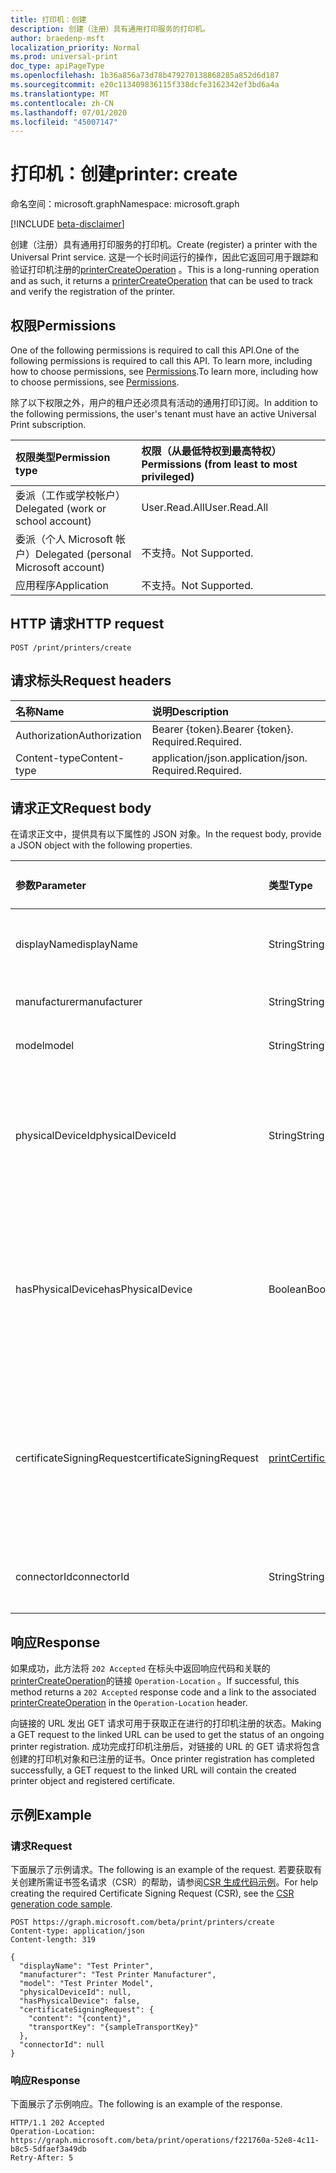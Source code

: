 ```yaml
---
title: 打印机：创建
description: 创建（注册）具有通用打印服务的打印机。
author: braedenp-msft
localization_priority: Normal
ms.prod: universal-print
doc_type: apiPageType
ms.openlocfilehash: 1b36a856a73d78b479270138868285a852d6d187
ms.sourcegitcommit: e20c113409836115f338dcfe3162342ef3bd6a4a
ms.translationtype: MT
ms.contentlocale: zh-CN
ms.lasthandoff: 07/01/2020
ms.locfileid: "45007147"
---
```

# <a name="printer-create"></a><span data-ttu-id="442a0-103">打印机：创建</span><span class="sxs-lookup"><span data-stu-id="442a0-103">printer: create</span></span>

<span data-ttu-id="442a0-104">命名空间：microsoft.graph</span><span class="sxs-lookup"><span data-stu-id="442a0-104">Namespace: microsoft.graph</span></span>

[!INCLUDE [beta-disclaimer](../../includes/beta-disclaimer.md)]

<span data-ttu-id="442a0-105">创建（注册）具有通用打印服务的打印机。</span><span class="sxs-lookup"><span data-stu-id="442a0-105">Create (register) a printer with the Universal Print service.</span></span> <span data-ttu-id="442a0-106">这是一个长时间运行的操作，因此它返回可用于跟踪和验证打印机注册的[printerCreateOperation](../resources/printercreateoperation.md) 。</span><span class="sxs-lookup"><span data-stu-id="442a0-106">This is a long-running operation and as such, it returns a [printerCreateOperation](../resources/printercreateoperation.md) that can be used to track and verify the registration of the printer.</span></span>

## <a name="permissions"></a><span data-ttu-id="442a0-107">权限</span><span class="sxs-lookup"><span data-stu-id="442a0-107">Permissions</span></span>
<span data-ttu-id="442a0-108">One of the following permissions is required to call this API.</span><span class="sxs-lookup"><span data-stu-id="442a0-108">One of the following permissions is required to call this API.</span></span> <span data-ttu-id="442a0-109">To learn more, including how to choose permissions, see [Permissions](/graph/permissions-reference).</span><span class="sxs-lookup"><span data-stu-id="442a0-109">To learn more, including how to choose permissions, see [Permissions](/graph/permissions-reference).</span></span>

<span data-ttu-id="442a0-110">除了以下权限之外，用户的租户还必须具有活动的通用打印订阅。</span><span class="sxs-lookup"><span data-stu-id="442a0-110">In addition to the following permissions, the user's tenant must have an active Universal Print subscription.</span></span>

|<span data-ttu-id="442a0-111">权限类型</span><span class="sxs-lookup"><span data-stu-id="442a0-111">Permission type</span></span> | <span data-ttu-id="442a0-112">权限（从最低特权到最高特权）</span><span class="sxs-lookup"><span data-stu-id="442a0-112">Permissions (from least to most privileged)</span></span> |
|:---------------|:--------------------------------------------|
|<span data-ttu-id="442a0-113">委派（工作或学校帐户）</span><span class="sxs-lookup"><span data-stu-id="442a0-113">Delegated (work or school account)</span></span>| <span data-ttu-id="442a0-114">User.Read.All</span><span class="sxs-lookup"><span data-stu-id="442a0-114">User.Read.All</span></span> |
|<span data-ttu-id="442a0-115">委派（个人 Microsoft 帐户）</span><span class="sxs-lookup"><span data-stu-id="442a0-115">Delegated (personal Microsoft account)</span></span>|<span data-ttu-id="442a0-116">不支持。</span><span class="sxs-lookup"><span data-stu-id="442a0-116">Not Supported.</span></span>|
|<span data-ttu-id="442a0-117">应用程序</span><span class="sxs-lookup"><span data-stu-id="442a0-117">Application</span></span>|<span data-ttu-id="442a0-118">不支持。</span><span class="sxs-lookup"><span data-stu-id="442a0-118">Not Supported.</span></span>|

## <a name="http-request"></a><span data-ttu-id="442a0-119">HTTP 请求</span><span class="sxs-lookup"><span data-stu-id="442a0-119">HTTP request</span></span>
<!-- { "blockType": "ignored" } -->
```http
POST /print/printers/create
```
## <a name="request-headers"></a><span data-ttu-id="442a0-120">请求标头</span><span class="sxs-lookup"><span data-stu-id="442a0-120">Request headers</span></span>
| <span data-ttu-id="442a0-121">名称</span><span class="sxs-lookup"><span data-stu-id="442a0-121">Name</span></span>       | <span data-ttu-id="442a0-122">说明</span><span class="sxs-lookup"><span data-stu-id="442a0-122">Description</span></span>|
|:-----------|:-----------|
| <span data-ttu-id="442a0-123">Authorization</span><span class="sxs-lookup"><span data-stu-id="442a0-123">Authorization</span></span> | <span data-ttu-id="442a0-124">Bearer {token}.</span><span class="sxs-lookup"><span data-stu-id="442a0-124">Bearer {token}.</span></span> <span data-ttu-id="442a0-125">Required.</span><span class="sxs-lookup"><span data-stu-id="442a0-125">Required.</span></span> |
| <span data-ttu-id="442a0-126">Content-type</span><span class="sxs-lookup"><span data-stu-id="442a0-126">Content-type</span></span>  | <span data-ttu-id="442a0-127">application/json.</span><span class="sxs-lookup"><span data-stu-id="442a0-127">application/json.</span></span> <span data-ttu-id="442a0-128">Required.</span><span class="sxs-lookup"><span data-stu-id="442a0-128">Required.</span></span>|

## <a name="request-body"></a><span data-ttu-id="442a0-129">请求正文</span><span class="sxs-lookup"><span data-stu-id="442a0-129">Request body</span></span>
<span data-ttu-id="442a0-130">在请求正文中，提供具有以下属性的 JSON 对象。</span><span class="sxs-lookup"><span data-stu-id="442a0-130">In the request body, provide a JSON object with the following properties.</span></span>

| <span data-ttu-id="442a0-131">参数</span><span class="sxs-lookup"><span data-stu-id="442a0-131">Parameter</span></span>      | <span data-ttu-id="442a0-132">类型</span><span class="sxs-lookup"><span data-stu-id="442a0-132">Type</span></span>    |<span data-ttu-id="442a0-133">说明</span><span class="sxs-lookup"><span data-stu-id="442a0-133">Description</span></span>| <span data-ttu-id="442a0-134">是否必需？</span><span class="sxs-lookup"><span data-stu-id="442a0-134">Required?</span></span> |
|:---------------|:--------|:----------|:----------|
|<span data-ttu-id="442a0-135">displayName</span><span class="sxs-lookup"><span data-stu-id="442a0-135">displayName</span></span>|<span data-ttu-id="442a0-136">String</span><span class="sxs-lookup"><span data-stu-id="442a0-136">String</span></span>|<span data-ttu-id="442a0-137">要分配给打印机的显示名称。</span><span class="sxs-lookup"><span data-stu-id="442a0-137">The display name to assign to the printer.</span></span>|<span data-ttu-id="442a0-138">是</span><span class="sxs-lookup"><span data-stu-id="442a0-138">Yes</span></span>|
|<span data-ttu-id="442a0-139">manufacturer</span><span class="sxs-lookup"><span data-stu-id="442a0-139">manufacturer</span></span>|<span data-ttu-id="442a0-140">String</span><span class="sxs-lookup"><span data-stu-id="442a0-140">String</span></span>|<span data-ttu-id="442a0-141">打印机的制造商。</span><span class="sxs-lookup"><span data-stu-id="442a0-141">The manufacturer of the printer.</span></span>|<span data-ttu-id="442a0-142">是</span><span class="sxs-lookup"><span data-stu-id="442a0-142">Yes</span></span>|
|<span data-ttu-id="442a0-143">model</span><span class="sxs-lookup"><span data-stu-id="442a0-143">model</span></span>|<span data-ttu-id="442a0-144">String</span><span class="sxs-lookup"><span data-stu-id="442a0-144">String</span></span>|<span data-ttu-id="442a0-145">打印机的型号。</span><span class="sxs-lookup"><span data-stu-id="442a0-145">The model of the printer.</span></span>|<span data-ttu-id="442a0-146">是</span><span class="sxs-lookup"><span data-stu-id="442a0-146">Yes</span></span>|
|<span data-ttu-id="442a0-147">physicalDeviceId</span><span class="sxs-lookup"><span data-stu-id="442a0-147">physicalDeviceId</span></span>|<span data-ttu-id="442a0-148">String</span><span class="sxs-lookup"><span data-stu-id="442a0-148">String</span></span>|<span data-ttu-id="442a0-149">打印机的物理设备 UUID。</span><span class="sxs-lookup"><span data-stu-id="442a0-149">The physical device UUID of the printer.</span></span> <span data-ttu-id="442a0-150">如果属性为 true，则为必需 `hasPhysicalDevice` 。</span><span class="sxs-lookup"><span data-stu-id="442a0-150">Required if the `hasPhysicalDevice` property is true.</span></span>|<span data-ttu-id="442a0-151">否</span><span class="sxs-lookup"><span data-stu-id="442a0-151">No</span></span>|
|<span data-ttu-id="442a0-152">hasPhysicalDevice</span><span class="sxs-lookup"><span data-stu-id="442a0-152">hasPhysicalDevice</span></span>|<span data-ttu-id="442a0-153">Boolean</span><span class="sxs-lookup"><span data-stu-id="442a0-153">Boolean</span></span>|<span data-ttu-id="442a0-154">如果打印机具有物理输出设备，则为 True，否则为 false。</span><span class="sxs-lookup"><span data-stu-id="442a0-154">True if the printer has physical output device, false otherwise.</span></span> <span data-ttu-id="442a0-155">如果省略，则默认值为 true。</span><span class="sxs-lookup"><span data-stu-id="442a0-155">If omitted, the default value is true.</span></span>|<span data-ttu-id="442a0-156">否</span><span class="sxs-lookup"><span data-stu-id="442a0-156">No</span></span>|
|<span data-ttu-id="442a0-157">certificateSigningRequest</span><span class="sxs-lookup"><span data-stu-id="442a0-157">certificateSigningRequest</span></span>|[<span data-ttu-id="442a0-158">printCertificateSigningRequest</span><span class="sxs-lookup"><span data-stu-id="442a0-158">printCertificateSigningRequest</span></span>](../resources/printcertificatesigningrequest.md)|<span data-ttu-id="442a0-159">打印机创建并使用的证书的 x.509 证书签名请求（CSR），用于标识自己。</span><span class="sxs-lookup"><span data-stu-id="442a0-159">The X.509 Certificate Signing Request (CSR) for the certificate created and used by the printer to identify itself.</span></span>|<span data-ttu-id="442a0-160">是</span><span class="sxs-lookup"><span data-stu-id="442a0-160">Yes</span></span>|
|<span data-ttu-id="442a0-161">connectorId</span><span class="sxs-lookup"><span data-stu-id="442a0-161">connectorId</span></span>|<span data-ttu-id="442a0-162">String</span><span class="sxs-lookup"><span data-stu-id="442a0-162">String</span></span>|<span data-ttu-id="442a0-163">充当打印机代理的连接器的 Id。</span><span class="sxs-lookup"><span data-stu-id="442a0-163">Id of Connector acting as proxy to the printer.</span></span>|<span data-ttu-id="442a0-164">否</span><span class="sxs-lookup"><span data-stu-id="442a0-164">No</span></span>|

## <a name="response"></a><span data-ttu-id="442a0-165">响应</span><span class="sxs-lookup"><span data-stu-id="442a0-165">Response</span></span>
<span data-ttu-id="442a0-166">如果成功，此方法将 `202 Accepted` 在标头中返回响应代码和关联的[printerCreateOperation](../resources/printercreateoperation.md)的链接 `Operation-Location` 。</span><span class="sxs-lookup"><span data-stu-id="442a0-166">If successful, this method returns a `202 Accepted` response code and a link to the associated [printerCreateOperation](../resources/printercreateoperation.md) in the `Operation-Location` header.</span></span>

<span data-ttu-id="442a0-167">向链接的 URL 发出 GET 请求可用于获取正在进行的打印机注册的状态。</span><span class="sxs-lookup"><span data-stu-id="442a0-167">Making a GET request to the linked URL can be used to get the status of an ongoing printer registration.</span></span> <span data-ttu-id="442a0-168">成功完成打印机注册后，对链接的 URL 的 GET 请求将包含创建的打印机对象和已注册的证书。</span><span class="sxs-lookup"><span data-stu-id="442a0-168">Once printer registration has completed successfully, a GET request to the linked URL will contain the created printer object and registered certificate.</span></span>

## <a name="example"></a><span data-ttu-id="442a0-169">示例</span><span class="sxs-lookup"><span data-stu-id="442a0-169">Example</span></span>
### <a name="request"></a><span data-ttu-id="442a0-170">请求</span><span class="sxs-lookup"><span data-stu-id="442a0-170">Request</span></span>
<span data-ttu-id="442a0-171">下面展示了示例请求。</span><span class="sxs-lookup"><span data-stu-id="442a0-171">The following is an example of the request.</span></span> <span data-ttu-id="442a0-172">若要获取有关创建所需证书签名请求（CSR）的帮助，请参阅[CSR 生成代码示例](https://docs.microsoft.com/universal-print/hardware/universal-print-oem-certificate-signing-request)。</span><span class="sxs-lookup"><span data-stu-id="442a0-172">For help creating the required Certificate Signing Request (CSR), see the [CSR generation code sample](https://docs.microsoft.com/universal-print/hardware/universal-print-oem-certificate-signing-request).</span></span>

<!-- {
  "blockType": "request",
  "name": "create_printer"
}-->
```http
POST https://graph.microsoft.com/beta/print/printers/create
Content-type: application/json
Content-length: 319

{
  "displayName": "Test Printer",
  "manufacturer": "Test Printer Manufacturer",
  "model": "Test Printer Model",
  "physicalDeviceId": null,
  "hasPhysicalDevice": false,
  "certificateSigningRequest": { 
    "content": "{content}",
    "transportKey": "{sampleTransportKey}"
  },
  "connectorId": null
}
```

### <a name="response"></a><span data-ttu-id="442a0-173">响应</span><span class="sxs-lookup"><span data-stu-id="442a0-173">Response</span></span>
<span data-ttu-id="442a0-174">下面展示了示例响应。</span><span class="sxs-lookup"><span data-stu-id="442a0-174">The following is an example of the response.</span></span>

<!-- {
  "blockType": "response",
  "truncated": true
} -->
```http
HTTP/1.1 202 Accepted
Operation-Location: https://graph.microsoft.com/beta/print/operations/f221760a-52e8-4c11-b8c5-5dfaef3a49db
Retry-After: 5
```

<!-- uuid: 8fcb5dbc-d5aa-4681-8e31-b001d5168d79
2015-10-25 14:57:30 UTC -->
<!-- {
  "type": "#page.annotation",
  "description": "printers: create",
  "keywords": "",
  "section": "documentation",
  "tocPath": ""
}-->
